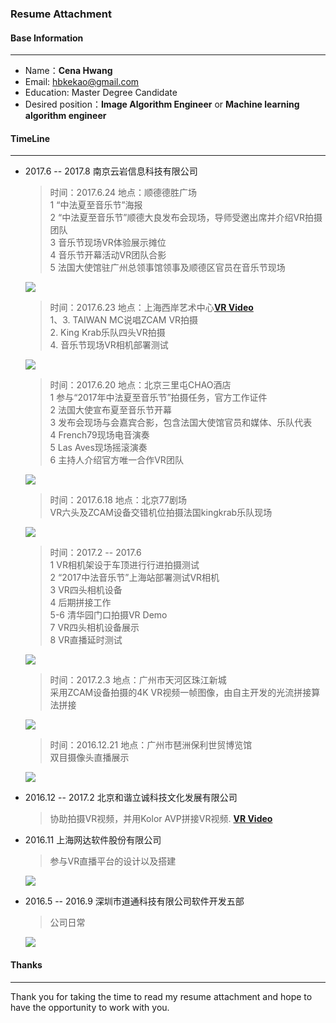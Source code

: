 ### **Resume Attachment**
#### Base Information
---
- Name：**Cena Hwang**
- Email: hbkekao@gmail.com
- Education: Master Degree Candidate           
- Desired position：**Image Algorithm Engineer** or **Machine learning algorithm engineer**

#### TimeLine
---
- 2017.6 -- 2017.8 南京云岩信息科技有限公司

	> 时间：2017.6.24 地点：顺德德胜广场     
	> 1  “中法夏至音乐节”海报    
	> 2  “中法夏至音乐节”顺德大良发布会现场，导师受邀出席并介绍VR拍摄团队   
	> 3  音乐节现场VR体验展示摊位   
	> 4  音乐节开幕活动VR团队合影   
	> 5  法国大使馆驻广州总领事馆领事及顺德区官员在音乐节现场
	
	<img src="Image/DALIANG.png"></img>
	
	> 时间：2017.6.23 地点：上海西岸艺术中心[**VR Video**](https://www.youtube.com/watch?v=Hfco9ProWhs&feature=youtu.be)   
	> 1、3. TAIWAN MC说唱ZCAM VR拍摄    
	> 2. King Krab乐队四头VR拍摄   
	> 4. 音乐节现场VR相机部署测试
   
	<img src="Image/Shanghai.png"></img>
	
	> 时间：2017.6.20 地点：北京三里屯CHAO酒店   
	> 1  参与“2017年中法夏至音乐节”拍摄任务，官方工作证件   
	> 2  法国大使宣布夏至音乐节开幕    
	> 3  发布会现场与会嘉宾合影，包含法国大使馆官员和媒体、乐队代表   
	> 4  French79现场电音演奏   
	> 5  Las Aves现场摇滚演奏   
	> 6  主持人介绍官方唯一合作VR团队
	
	<img src="Image/CHAO.jpg"></img>

	> 时间：2017.6.18 地点：北京77剧场  
	> VR六头及ZCAM设备交错机位拍摄法国kingkrab乐队现场   
	
	<img src="Image/KingKrab.png"></img>
	
	> 时间：2017.2 -- 2017.6   
	> 1  VR相机架设于车顶进行行进拍摄测试   
	> 2  “2017中法音乐节”上海站部署测试VR相机   
	> 3  VR四头相机设备   
	> 4  后期拼接工作     
	> 5-6  清华园门口拍摄VR Demo   
	> 7  VR四头相机设备展示    
	> 8  VR直播延时测试
	
	 <img src="Image/VR.png"></img>
	
	> 时间：2017.2.3  地点：广州市天河区珠江新城      
	> 采用ZCAM设备拍摄的4K VR视频一帧图像，由自主开发的光流拼接算法拼接
	  
	 <img src="Image/eqr_in_Tanhe.png"></img>
	  
	> 时间：2016.12.21 地点：广州市琶洲保利世贸博览馆  
	> 双目摄像头直播展示
	
	 <img src="Image/ZHANLAN.png"></img>

	
- 2016.12 -- 2017.2 北京和谐立诚科技文化发展有限公司

	> 协助拍摄VR视频，并用Kolor AVP拼接VR视频. [**VR Video**](https://youtu.be/8SOn7JUJ7cU)
	
	
	
- 2016.11 上海网达软件股份有限公司

	> 参与VR直播平台的设计以及搭建
	
	 <img src="Image/WONDER.png"></img>
	
	
- 2016.5 -- 2016.9 深圳市道通科技有限公司软件开发五部

	> 公司日常
	
	<img src="Image/DAOTONG.png"></img>


#### Thanks
---
Thank you for taking the time to read my resume attachment and hope to have the opportunity to work with you.
